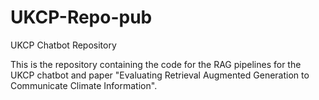 # UKCP-Repo-pub
UKCP Chatbot Repository

This is the repository containing the code for the RAG pipelines for the UKCP chatbot and paper "Evaluating Retrieval Augmented Generation to Communicate Climate
Information". 
